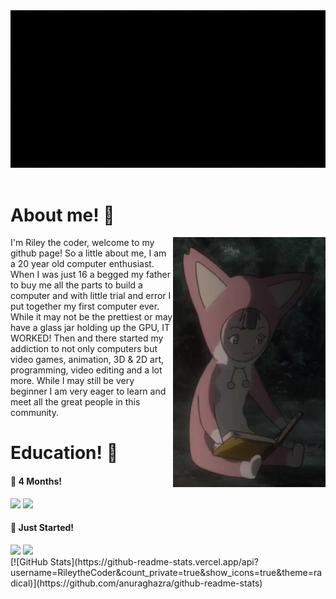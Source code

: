 <header>
     <img src="https://github.com/RileytheCoder/RileytheCoder/blob/main/assets/Welcome!.gif">
</header>
     <h1> About me! 📣</h1>
          <div>
               <img height="400" alt="gif" src="https://github.com/RileytheCoder/RileytheCoder/blob/main/assets/pino-ergo-proxy.gif" align="right">
                    <p>I'm Riley the coder, welcome to my github page! So a little about me, I am a 20 year old computer enthusiast. When I was just 16 a begged my father to buy me all the parts to build a computer and with little trial and error I put together my first computer ever. While it may not be the prettiest or may have a glass jar holding up the GPU, IT WORKED! Then and there started my addiction to not only computers but video games, animation, 3D & 2D art, programming, video editing and a lot more. While I may still be very beginner I am very eager to learn and meet all the great people in this community.<p>
               <h1>Education! 📝</h1>
                    <h4>🌟 4 Months!</h4>
                    <img src="https://camo.githubusercontent.com/0c3a16a22ae058cfe38a06dc9ea16404cf006409262f547c9ccfa3ec8b30f71e/68747470733a2f2f696d672e736869656c64732e696f2f62616467652f2d48544d4c352d4533344632363f7374796c653d666c61742d737175617265266c6f676f3d68746d6c35266c6f676f436f6c6f723d7768697465">
                    <img src="https://camo.githubusercontent.com/2435c2a64789b8a71c701a1a593b4a6e6869789bfb0626e515dc2a6b6dffa6c5/68747470733a2f2f696d672e736869656c64732e696f2f62616467652f2d435353332d3135373242363f7374796c653d666c61742d737175617265266c6f676f3d63737333"> 
                    <h4>🌟 Just Started!</h4>
                    <img src="https://camo.githubusercontent.com/137a7a0f28f9e326bcc81a5a0bd853c86435143774c15642d827a5788e778667/68747470733a2f2f696d672e736869656c64732e696f2f62616467652f2d52656163742d626c61636b3f7374796c653d666c61742d737175617265266c6f676f3d7265616374">
                    <img src="https://camo.githubusercontent.com/cf1a0ef083a2372d7f66b4691d5d25bfd8c098f42871e8da90edb1f32ed187c4/68747470733a2f2f696d672e736869656c64732e696f2f62616467652f2d4a6176615363726970742d626c61636b3f7374796c653d666c61742d737175617265266c6f676f3d6a617661736372697074">
          </div>
          <div>
               [![GitHub Stats](https://github-readme-stats.vercel.app/api?username=RileytheCoder&count_private=true&show_icons=true&theme=radical)](https://github.com/anuraghazra/github-readme-stats)
          </div>




